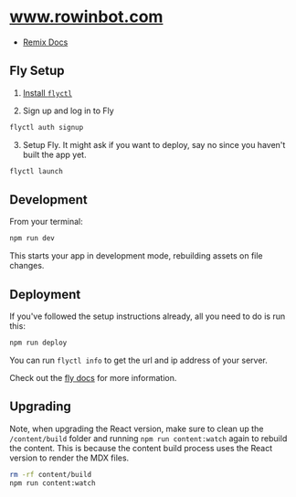 # www.rowinbot.com

- [Remix Docs](https://remix.run/docs)

## Fly Setup

1. [Install `flyctl`](https://fly.io/docs/getting-started/installing-flyctl/)

2. Sign up and log in to Fly

```sh
flyctl auth signup
```

3. Setup Fly. It might ask if you want to deploy, say no since you haven't built the app yet.

```sh
flyctl launch
```

## Development

From your terminal:

```sh
npm run dev
```

This starts your app in development mode, rebuilding assets on file changes.

## Deployment

If you've followed the setup instructions already, all you need to do is run this:

```sh
npm run deploy
```

You can run `flyctl info` to get the url and ip address of your server.

Check out the [fly docs](https://fly.io/docs/getting-started/node/) for more information.

## Upgrading

Note, when upgrading the React version, make sure to clean up the `/content/build` folder and running `npm run content:watch` again to rebuild the content. This is because the content build process uses the React version to render the MDX files.

```sh
rm -rf content/build
npm run content:watch
```
